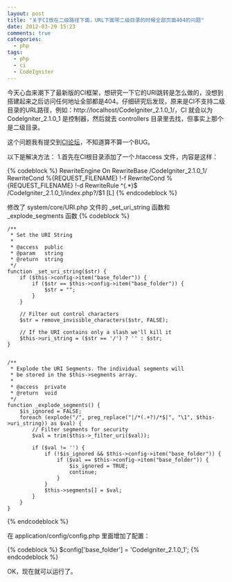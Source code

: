 ```yaml
---
layout: post
title: "关于CI放在二级路径下面，URL下面带二级目录的时候全部页面404的问题"
date: 2012-03-29 15:23
comments: true
categories: 
  - php
tags: 
  - php
  - ci
  - CodeIgniter
---
```


今天心血来潮下了最新版的CI框架，想研究一下它的URI跳转是怎么做的，没想到搭建起来之后访问任何地址全部都是404。仔细研究后发现，原来是CI不支持二级目录的URL路径，例如：http://localhost/CodeIgniter_2.1.0_1/，CI 就会以为 CodeIgniter_2.1.0_1 是控制器，然后就去 controllers 目录里去找，但事实上那个是二级目录。

这个问题我有提交到[CI论坛](http://codeigniter.org.cn/forums/thread-12167-1-1.html)，不知道算不算一个BUG。


以下是解决方法：
1.首先在CI根目录添加了一个.htaccess 文件，内容是这样：

{% codeblock %}
RewriteEngine On
RewriteBase /CodeIgniter_2.1.0_1/
RewriteCond %{REQUEST_FILENAME} !-f
RewriteCond %{REQUEST_FILENAME} !-d
RewriteRule ^(.*)$ /CodeIgniter_2.1.0_1/index.php?/$1 [L]
{% endcodeblock %}


修改了 system/core/URI.php 文件的 _set_uri_string 函数和 _explode_segments 函数
{% codeblock %}

    /**
     * Set the URI String
     *
     * @access  public
     * @param   string
     * @return  string
     */
    function _set_uri_string($str) {
        if ($this->config->item("base_folder")) {
            if ($str == $this->config->item("base_folder")) {
                $str = "";
            }
        }
 
        // Filter out control characters        
        $str = remove_invisible_characters($str, FALSE);
 
        // If the URI contains only a slash we'll kill it
        $this->uri_string = ($str == '/') ? '' : $str;
    }
 
 
    /**
     * Explode the URI Segments. The individual segments will
     * be stored in the $this->segments array.
     *
     * @access  private
     * @return  void
     */
    function _explode_segments() {
        $is_ignored = FALSE;
        foreach (explode("/", preg_replace("|/*(.+?)/*$|", "\1", $this->uri_string)) as $val) {
            // Filter segments for security
            $val = trim($this->_filter_uri($val));
 
            if ($val != '') {
                if (!$is_ignored && $this->config->item("base_folder")) {
                    if ($val == $this->config->item("base_folder")) {
                        $is_ignored = TRUE;
                        continue;
                    }
                }
                $this->segments[] = $val;
            }
        }
    }

{% endcodeblock %}


在 application/config/config.php 里面增加了配置：

{% codeblock %}
$config['base_folder']  = 'CodeIgniter_2.1.0_1';
{% endcodeblock %}


OK，现在就可以运行了。